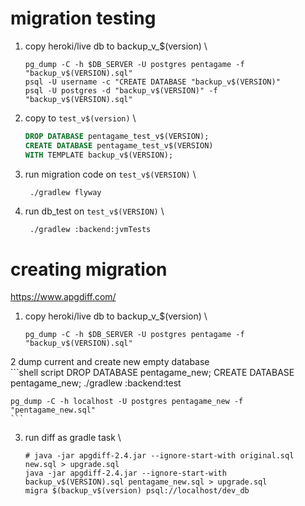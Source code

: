 # migration testing

1. copy heroki/live db to backup_v_$(version)  \
    ```
    pg_dump -C -h $DB_SERVER -U postgres pentagame -f "backup_v$(VERSION).sql"
    psql -U username -c "CREATE DATABASE "backup_v$(VERSION)"
    psql -U postgres -d "backup_v$(VERSION)" -f "backup_v$(VERSION).sql"
   ```

2. copy to `test_v$(version)` \
    ```sql
    DROP DATABASE pentagame_test_v$(VERSION);
    CREATE DATABASE pentagame_test_v$(VERSION)
    WITH TEMPLATE backup_v$(VERSION);
   ```

3. run migration code on `test_v$(VERSION)` \
    ```
     ./gradlew flyway
   ```


2. run db_test on `test_v$(VERSION)` \
   ```bash
    ./gradlew :backend:jvmTests
   ```

# creating migration

https://www.apgdiff.com/

1. copy heroki/live db to backup_v_$(version)  \
    ```
    pg_dump -C -h $DB_SERVER -U postgres pentagame -f "backup_v$(VERSION).sql"
   ```

2 dump current and create new empty database \
    ```shell script
    DROP DATABASE pentagame_new;
    CREATE DATABASE pentagame_new;
    ./gradlew :backend:test
    
    pg_dump -C -h localhost -U postgres pentagame_new -f "pentagame_new.sql"
    ```

3. run diff as gradle task \
    ```shell script
    # java -jar apgdiff-2.4.jar --ignore-start-with original.sql new.sql > upgrade.sql
    java -jar apgdiff-2.4.jar --ignore-start-with backup_v$(VERSION).sql pentagame_new.sql > upgrade.sql
    migra $(backup_v$(version) psql://localhost/dev_db
    ```